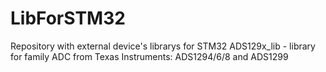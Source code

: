 # LibForSTM32
Repository with external device's librarys for STM32
ADS129x_lib - library for family ADC from Texas Instruments: ADS1294/6/8 and ADS1299
